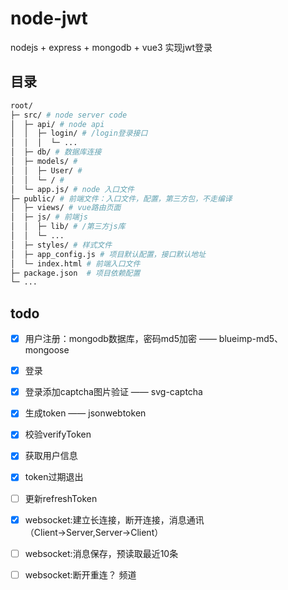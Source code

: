 # node-jwt

nodejs + express + mongodb + vue3
实现jwt登录

## 目录

```bash
root/
├─ src/ # node server code
│  ├─ api/ # node api
│  │  ├─ login/ # /login登录接口
│  │  │  └─ ...
│  ├─ db/ # 数据库连接
│  ├─ models/ # 
│  │  ├─ User/ # 
│  │  └─ / # 
│  └─ app.js/ # node 入口文件
├─ public/ # 前端文件：入口文件，配置，第三方包，不走编译
│  ├─ views/ # vue路由页面
│  ├─ js/ # 前端js
│  │  ├─ lib/ # /第三方js库
│  │  └─ ... 
│  ├─ styles/ # 样式文件
│  ├─ app_config.js # 项目默认配置，接口默认地址
│  └─ index.html # 前端入口文件
├─ package.json  # 项目依赖配置
└─ ...
```


## todo 

- [x] 用户注册：mongodb数据库，密码md5加密 —— blueimp-md5、mongoose
- [x] 登录
- [x] 登录添加captcha图片验证 —— svg-captcha
- [x] 生成token —— jsonwebtoken
- [x] 校验verifyToken
- [x] 获取用户信息
- [x] token过期退出
- [ ] 更新refreshToken
- [x] websocket:建立长连接，断开连接，消息通讯（Client→Server,Server→Client）
- [ ] websocket:消息保存，预读取最近10条
- [ ] websocket:断开重连？ 频道
 
